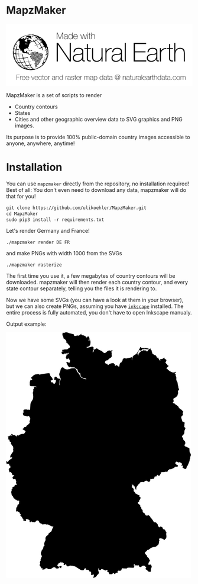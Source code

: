 # MapzMaker
[![Made with Natural Earth data](https://github.com/ulikoehler/MapzMaker/blob/master/doc/NEV-Logo-Black.png)](http://www.naturalearthdata.com/)

MapzMaker is a set of scripts to render
  - Country contours
  - States
  - Cities
and other geographic overview data to SVG graphics and PNG images.

Its purpose is to provide 100% public-domain country images accessible to anyone, anywhere, anytime!

# Installation

You can use `mapzmaker` directly from the repository, no installation required! Best of all: You don't even need to download any data, mapzmaker will do that for you!

```
git clone https://github.com/ulikoehler/MapzMaker.git
cd MapzMaker
sudo pip3 install -r requirements.txt
```

Let's render Germany and France!

```
./mapzmaker render DE FR
```

and make PNGs with width 1000 from the SVGs
```
./mapzmaker rasterize
```

The first time you use it, a few megabytes of country contours will be downloaded. mapzmaker will then render each country contour, and every state contour separately, telling you the files it is rendering to.

Now we have some SVGs (you can have a look at them in your browser), but we can also create PNGs, assuming you have [`inkscape`](https://inkscape.org/) installed. The entire process is fully automated, you don't have to open Inkscape manualy.

Output example:

![Map of Germany](https://github.com/ulikoehler/MapzMaker/blob/master/doc/Germany.png)
